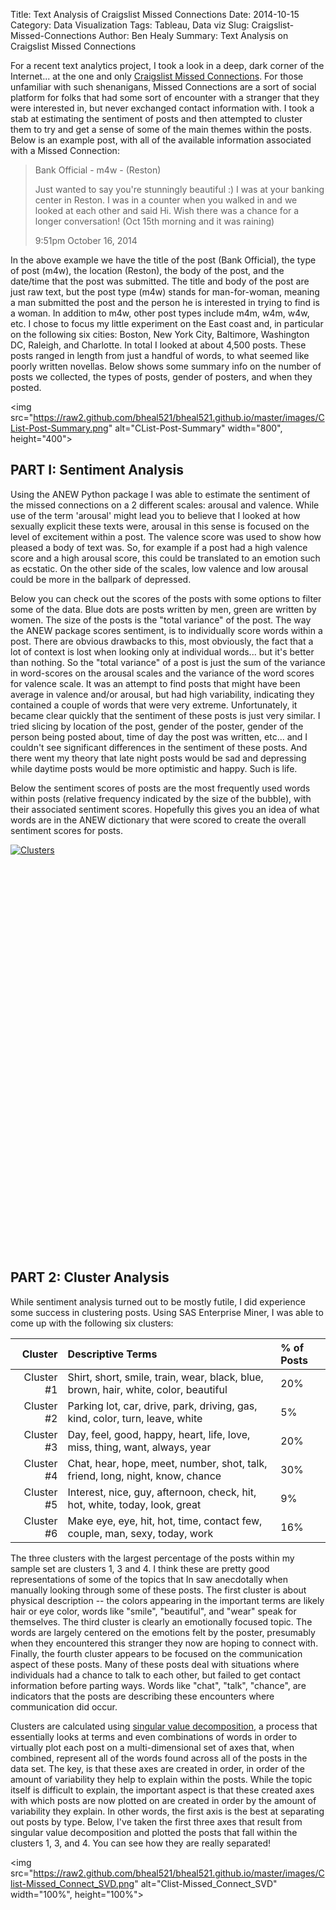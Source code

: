 Title: Text Analysis of Craigslist Missed Connections
Date: 2014-10-15
Category: Data Visualization
Tags: Tableau, Data viz
Slug: Craigslist-Missed-Connections
Author: Ben Healy
Summary: Text Analysis on Craigslist Missed Connections

For a recent text analytics project, I took a look in a deep, dark corner of the Internet... at the one and only [Craigslist Missed Connections](https://newyork.craigslist.org/search/mis). 
For those unfamiliar with such shenanigans, Missed Connections are a sort of social platform for folks that had some sort of encounter with a stranger that they were interested in, but
never exchanged contact information with. I took a stab at estimating the sentiment of posts and then attempted to cluster them to try and get a sense of some of the main themes 
within the posts. Below is an example post, with all of the available information associated with a Missed Connection:

>Bank Official - m4w - (Reston)
>
>Just wanted to say you're stunningly beautiful :) I was at your banking center in Reston. I was in a counter when you walked in and we 
>looked at each other and said Hi. Wish there was a chance for a longer conversation! (Oct 15th morning and it was raining)	
>
>9:51pm October 16, 2014

In the above example we have the title of the post (Bank Official), the type of post (m4w), the location (Reston), the body of the post, and the date/time that the post was submitted.
The title and body of the post are just raw text, but the post type (m4w) stands for man-for-woman, meaning a man submitted the post and the person he is interested in trying 
to find is a woman. In addition to m4w, other post types include m4m, w4m, w4w, etc. I chose to focus my little experiment on the East coast and, in particular 
on the following six cities: Boston, New York City, Baltimore, Washington DC, Raleigh, and Charlotte. In total I looked at about 4,500 posts. These posts ranged in length from just a handful
of words, to what seemed like poorly written novellas. Below shows some summary info on the number of posts we collected, the types of posts, gender of posters, and when they posted.

<img src="https://raw2.github.com/bheal521/bheal521.github.io/master/images/CList-Post-Summary.png" alt="CList-Post-Summary" width="800", height="400">

PART I: Sentiment Analysis
--------------------------------------------	
Using the ANEW Python package I was able to estimate the sentiment of the missed connections on a 2 different scales: arousal and valence. While use of the term 'arousal' might lead you
to believe that I looked at how sexually explicit these texts were, arousal in this sense is focused on the level of excitement within a post. The valence score was used to show
how pleased a body of text was. So, for example if a post had a high valence score and a high arousal score, this could be translated to an emotion such as ecstatic. On the other side
of the scales, low valence and low arousal could be more in the ballpark of depressed.

Below you can check out the scores of the posts with some options to filter some of the data. Blue dots are posts written by men, green are written by women. The size of the posts is
the "total variance" of the post. The way the ANEW package scores sentiment, is to individually score words within a post. There are obvious drawbacks to this, most obviously, the fact that
a lot of context is lost when looking only at individual words... but it's better than nothing.	So the "total variance" of a post is just the sum of the variance in word-scores on the arousal scales
and the variance of the word scores for valence scale. It was an attempt to find posts that might have been average in valence and/or arousal, but had high variability, indicating they contained
a couple of words that were very extreme. Unfortunately, it became clear quickly that the sentiment of these posts is just very similar. I tried slicing by location of the post, 
gender of the poster, gender of the person being posted about, time of day the post was written, etc... and I couldn't see significant differences in the sentiment of these posts. And
there went my theory that late night posts would be sad and depressing while daytime posts would be more optimistic and happy. Such is life.

Below the sentiment scores of posts are the most frequently used words within posts (relative frequency indicated by the size of the bubble), with their associated sentiment scores. Hopefully 
this gives you an idea of what words are in the ANEW dictionary that were scored to create the overall sentiment scores for posts.

<script type='text/javascript' src='https://public.tableausoftware.com/javascripts/api/viz_v1.js'></script><div class='tableauPlaceholder' style='width: 924px; height: 629px;'><noscript><a href='#'><img alt='Clusters ' src='https:&#47;&#47;public.tableausoftware.com&#47;static&#47;images&#47;Cr&#47;CraigslistMissedConnections&#47;Clusters&#47;1_rss.png' style='border: none' /></a></noscript><object class='tableauViz' width='924' height='629' style='display:none;'><param name='host_url' value='https%3A%2F%2Fpublic.tableausoftware.com%2F' /> <param name='site_root' value='' /><param name='name' value='CraigslistMissedConnections&#47;Clusters' /><param name='tabs' value='no' /><param name='toolbar' value='yes' /><param name='static_image' value='https:&#47;&#47;public.tableausoftware.com&#47;static&#47;images&#47;Cr&#47;CraigslistMissedConnections&#47;Clusters&#47;1.png' /> <param name='animate_transition' value='yes' /><param name='display_static_image' value='yes' /><param name='display_spinner' value='yes' /><param name='display_overlay' value='yes' /><param name='display_count' value='yes' /></object></div><div style='width:924px;height:22px;padding:0px 10px 0px 0px;color:black;font:normal 8pt verdana,helvetica,arial,sans-serif;'><div style='float:right; padding-right:8px;'><a href='http://www.tableausoftware.com/public/about-tableau-products?ref=https://public.tableausoftware.com/views/CraigslistMissedConnections/Clusters' target='_blank'>Learn About Tableau</a></div></div>

PART 2: Cluster Analysis
--------------------------------------------
While sentiment analysis turned out to be mostly futile, I did experience some success in clustering posts. Using SAS Enterprise Miner, I was able to come up with the 
following six clusters:

| Cluster     |Descriptive Terms                                                                  | % of Posts|
|------------:|:----------------------------------------------------------------------------------|:----------|
|Cluster #1   |Shirt, short, smile, train, wear, black, blue, brown, hair, white, color, beautiful| 20%       |
|Cluster #2	  | Parking lot, car, drive, park, driving, gas, kind, color, turn, leave, white      | 5%        |
|Cluster #3	  | Day, feel, good, happy, heart, life, love, miss, thing, want, always, year        | 20%       |
|Cluster #4	  | Chat, hear, hope, meet, number, shot, talk, friend, long, night, know, chance     | 30%       |
|Cluster #5   | Interest, nice, guy, afternoon, check, hit, hot, white, today, look, great        | 9%        |
|Cluster #6	  | Make eye, eye, hit, hot, time, contact few, couple, man, sexy, today, work        | 16%       |

The three clusters with the largest percentage of the posts within my sample set are clusters 1, 3 and 4. I think these are pretty good representations of some of the topics that In
saw anecdotally when manually looking through some of these posts. The first cluster is about physical description -- the colors appearing in the important terms are likely hair or eye color,
words like "smile", "beautiful", and "wear" speak for themselves. The third cluster is clearly an emotionally focused topic. The words are largely centered on the emotions felt by the poster,
presumably when they encountered this stranger they now are hoping to connect with. Finally, the fourth cluster appears to be focused on the communication aspect of these posts. Many of these
posts deal with situations where individuals had a chance to talk to each other, but failed to get contact information before parting ways. Words like "chat", "talk", "chance", are indicators
that the posts are describing these encounters where communication did occur.

Clusters are calculated using [singular value decomposition](http://en.wikipedia.org/wiki/Singular_value_decomposition), a process that essentially looks at terms and even combinations of words in order to virtually plot each post on a multi-dimensional
set of axes that, when combined, represent all of the words found across all of the posts in the data set. The key, is that these axes are created in order, in order of the amount of variability
they help to explain within the posts. While the topic itself is difficult to explain, the important aspect is that these created axes with which posts are now plotted on are created in order
by the amount of variability they explain. In other words, the first axis is the best at separating out posts by type. Below, I've taken the first three axes that result from singular value decomposition
and plotted the posts that fall within the clusters 1, 3, and 4. You can see how they are really separated! 

<img src="https://raw2.github.com/bheal521/bheal521.github.io/master/images/Clist-Missed_Connect_SVD.png" alt="Clist-Missed_Connect_SVD" width="100%", height="100%">

